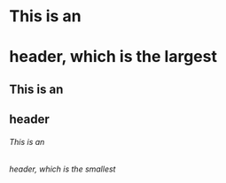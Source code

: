 # This is an <h1> header,  which is the largest
## This is an <h2> header
###### This is an <h6> header, which is the smallest
